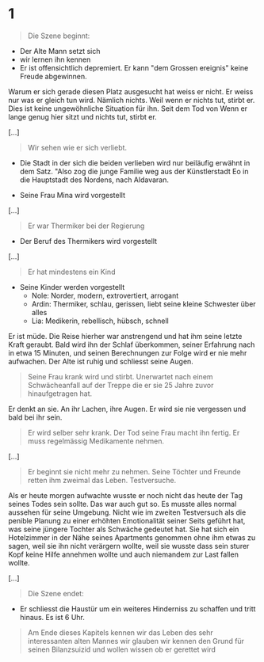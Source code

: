 # 1
> Die Szene beginnt:
* Der Alte Mann setzt sich
* wir lernen ihn kennen
* Er ist offensichtlich depremiert. Er kann "dem Grossen ereignis" keine Freude abgewinnen.

Warum er sich gerade diesen Platz ausgesucht hat weiss er nicht. Er weiss nur was er gleich tun wird. Nämlich nichts. Weil wenn er nichts tut, stirbt er. Dies ist keine ungewöhnliche Situation für ihn. Seit dem Tod von Wenn er lange genug hier sitzt und nichts tut, stirbt er. 

[...]

> Wir sehen wie er sich verliebt.
* Die Stadt in der sich die beiden verlieben wird nur beiläufig erwähnt in dem Satz. "Also zog die junge Familie weg aus der Künstlerstadt Eo in die Hauptstadt des Nordens, nach Aldavaran.

* Seine Frau Mina wird vorgestellt

[...]

> Er war Thermiker bei der Regierung
* Der Beruf des Thermikers wird vorgestellt

[...]

> Er hat mindestens ein Kind
* Seine Kinder werden vorgestellt
    * Nole: Norder, modern, extrovertiert, arrogant
    * Ardin: Thermiker, schlau, gerissen, liebt seine kleine Schwester über alles
    * Lia: Medikerin, rebellisch, hübsch, schnell

Er ist müde. Die Reise hierher war anstrengend und hat ihm seine letzte Kraft geraubt. Bald wird ihn der Schlaf überkommen, seiner Erfahrung nach in etwa 15 Minuten, und seinen Berechnungen zur Folge wird er nie mehr aufwachen. Der Alte ist ruhig und schliesst seine Augen.

> Seine Frau krank wird und stirbt. Unerwartet nach einem Schwächeanfall auf der Treppe die er sie 25 Jahre zuvor hinaufgetragen hat.

Er denkt an sie. An ihr Lachen, ihre Augen. Er wird sie nie vergessen und bald bei ihr sein.

> Er wird selber sehr krank. Der Tod seine Frau macht ihn fertig. Er muss regelmässig Medikamente nehmen.


[...]


> Er beginnt sie nicht mehr zu nehmen. Seine Töchter und Freunde retten ihm zweimal das Leben. Testversuche.

Als er heute morgen aufwachte wusste er noch nicht das heute der Tag seines Todes sein sollte. Das war auch gut so. Es musste alles normal aussehen für seine Umgebung. Nicht wie im zweiten Testversuch als die penible Planung zu einer erhöhten Emotionalität seiner Seits geführt hat, was seine jüngere Tochter als Schwäche gedeutet hat. Sie hat sich ein Hotelzimmer in der Nähe seines Apartments genommen ohne ihm etwas zu sagen, weil sie ihn nicht verärgern wollte, weil sie wusste dass sein sturer Kopf keine Hilfe annehmen wollte und auch niemandem zur Last fallen wollte.

[...]
> Die Szene endet:
* Er schliesst die Haustür um ein weiteres Hinderniss zu schaffen und tritt hinaus. Es ist 6 Uhr.
> Am Ende dieses Kapitels kennen wir das Leben des sehr interessanten alten Mannes wir glauben wir kennen den Grund für seinen Bilanzsuizid und wollen wissen ob er gerettet wird
